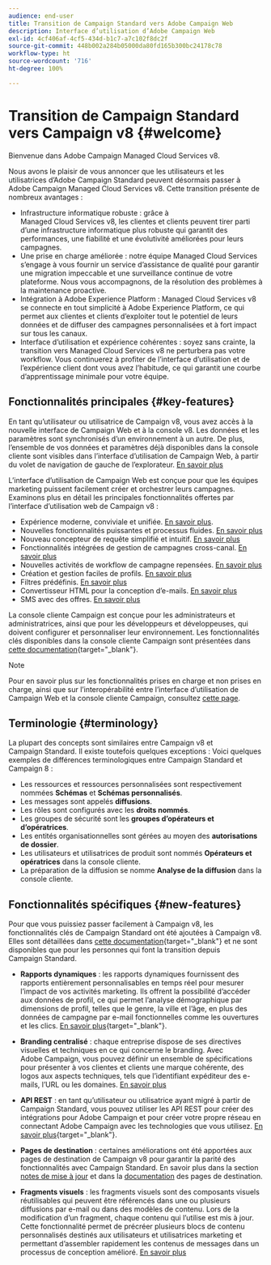 ```yaml
---
audience: end-user
title: Transition de Campaign Standard vers Adobe Campaign Web
description: Interface d’utilisation d’Adobe Campaign Web
exl-id: 4cf406af-4cf5-434d-b1c7-a7c102f8dc2f
source-git-commit: 448b002a284b05000da80fd165b300bc24178c78
workflow-type: ht
source-wordcount: '716'
ht-degree: 100%

---
```


# Transition de Campaign Standard vers Campaign v8 {#welcome}

<!--
We are thrilled to annonce that you, as a Campaign Standard user, can now benefit from the new version of Adobe Campaign Web User Interface. The migration is seemless and will allow you to use all the intuitive features designed to simplify the creation of personalized cross-channel campaigns. Campaign Web User Interface also brings a connected canvas with Adobe Experience Platform for a unified experience.
-->

Bienvenue dans Adobe Campaign Managed Cloud Services v8.

Nous avons le plaisir de vous annoncer que les utilisateurs et les utilisatrices d’Adobe Campaign Standard peuvent désormais passer à Adobe Campaign Managed Cloud Services v8. Cette transition présente de nombreux avantages :

* Infrastructure informatique robuste : grâce à Managed Cloud Services v8, les clientes et clients peuvent tirer parti d’une infrastructure informatique plus robuste qui garantit des performances, une fiabilité et une évolutivité améliorées pour leurs campagnes.
* Une prise en charge améliorée : notre équipe Managed Cloud Services s’engage à vous fournir un service d’assistance de qualité pour garantir une migration impeccable et une surveillance continue de votre plateforme. Nous vous accompagnons, de la résolution des problèmes à la maintenance proactive.
* Intégration à Adobe Experience Platform : Managed Cloud Services v8 se connecte en tout simplicité à Adobe Experience Platform, ce qui permet aux clientes et clients d’exploiter tout le potentiel de leurs données et de diffuser des campagnes personnalisées et à fort impact sur tous les canaux.
* Interface d’utilisation et expérience cohérentes : soyez sans crainte, la transition vers Managed Cloud Services v8 ne perturbera pas votre workflow. Vous continuerez à profiter de l’interface d’utilisation et de l’expérience client dont vous avez l’habitude, ce qui garantit une courbe d’apprentissage minimale pour votre équipe.

## Fonctionnalités principales {#key-features}

En tant qu’utilisateur ou utilisatrice de Campaign v8, vous avez accès à la nouvelle interface de Campaign Web et à la console v8. Les données et les paramètres sont synchronisés d’un environnement à un autre. De plus, l’ensemble de vos données et paramètres déjà disponibles dans la console cliente sont visibles dans l’interface d’utilisation de Campaign Web, à partir du volet de navigation de gauche de l’explorateur. [En savoir plus](../get-started/user-interface.md#user-interface-explorer)

L’interface d’utilisation de Campaign Web est conçue pour que les équipes marketing puissent facilement créer et orchestrer leurs campagnes. Examinons plus en détail les principales fonctionnalités offertes par l’interface d’utilisation web de Campaign v8 :

* Expérience moderne, conviviale et unifiée. [En savoir plus](../get-started/connect-to-campaign.md).
* Nouvelles fonctionnalités puissantes et processus fluides. [En savoir plus](../get-started/user-interface.md)
* Nouveau concepteur de requête simplifié et intuitif. [En savoir plus](../query/query-modeler-overview.md)
* Fonctionnalités intégrées de gestion de campagnes cross-canal. [En savoir plus](../msg/gs-messages.md)
* Nouvelles activités de workflow de campagne repensées. [En savoir plus](../workflows/gs-workflows.md)
* Création et gestion faciles de profils. [En savoir plus](../audience/about-recipients.md)
* Filtres prédéfinis. [En savoir plus](../get-started/predefined-filters.md)
* Convertisseur HTML pour la conception d’e-mails. [En savoir plus](../email/existing-content.md)
* SMS avec des offres. [En savoir plus](../msg/offers.md)

La console cliente Campaign est conçue pour les administrateurs et administratrices, ainsi que pour les développeurs et développeuses, qui doivent configurer et personnaliser leur environnement. Les fonctionnalités clés disponibles dans la console cliente Campaign sont présentées dans [cette documentation](https://experienceleague.adobe.com/fr/docs/campaign/campaign-v8/new/whats-new){target="_blank"}.

>[!NOTE]
>
>Pour en savoir plus sur les fonctionnalités prises en charge et non prises en charge, ainsi que sur l’interopérabilité entre l’interface d’utilisation de Campaign Web et la console cliente Campaign, consultez [cette page](../get-started/capability-matrix.md).
>

## Terminologie {#terminology}

La plupart des concepts sont similaires entre Campaign v8 et Campaign Standard. Il existe toutefois quelques exceptions : Voici quelques exemples de différences terminologiques entre Campaign Standard et Campaign 8 :

<!--
* Profiles are **Recipients** in the console. [Learn more](../audience/gs-audiences-recipients.md).
* Test profiles are **Seed addresses**. [Learn more](../preview-test/test-deliveries.md).
* The delivery preparation is the **Delivery analysis**. [Learn more](../monitor/prepare-send.md).
* Audiences are **Lists**. [Learn more](../audience/gs-audiences-recipients.md).
-->

* Les ressources et ressources personnalisées sont respectivement nommées **Schémas** et **Schémas personnalisés**.
* Les messages sont appelés **diffusions**.
* Les rôles sont configurés avec les **droits nommés**.
* Les groupes de sécurité sont les **groupes d’opérateurs et d’opératrices**.
* Les entités organisationnelles sont gérées au moyen des **autorisations de dossier**.
* Les utilisateurs et utilisatrices de produit sont nommés **Opérateurs et opératrices** dans la console cliente.
* La préparation de la diffusion se nomme **Analyse de la diffusion** dans la console cliente.

## Fonctionnalités spécifiques {#new-features}

Pour que vous puissiez passer facilement à Campaign v8, les fonctionnalités clés de Campaign Standard ont été ajoutées à Campaign v8. Elles sont détaillées dans [cette documentation](https://experienceleague.adobe.com/docs/experience-cloud/campaign/campaign-standard-migration-home.html?lang=fr){target="_blank"} et ne sont disponibles que pour les personnes qui font la transition depuis Campaign Standard.

* **Rapports dynamiques** : les rapports dynamiques fournissent des rapports entièrement personnalisables en temps réel pour mesurer l’impact de vos activités marketing. Ils offrent la possibilité d’accéder aux données de profil, ce qui permet l’analyse démographique par dimensions de profil, telles que le genre, la ville et l’âge, en plus des données de campagne par e-mail fonctionnelles comme les ouvertures et les clics. [En savoir plus](https://experienceleague.adobe.com/docs/experience-cloud/campaign/reporting/get-started-reporting.html?lang=fr){target="_blank"}.

* **Branding centralisé** : chaque entreprise dispose de ses directives visuelles et techniques en ce qui concerne le branding. Avec Adobe Campaign, vous pouvez définir un ensemble de spécifications pour présenter à vos clientes et clients une marque cohérente, des logos aux aspects techniques, tels que l’identifiant expéditeur des e-mails, l’URL ou les domaines. [En savoir plus](https://experienceleague.adobe.com/docs/experience-cloud/campaign/branding/branding-gs.html?lang=fr)

* **API REST** : en tant qu’utilisateur ou utilisatrice ayant migré à partir de Campaign Standard, vous pouvez utiliser les API REST pour créer des intégrations pour Adobe Campaign et pour créer votre propre réseau en connectant Adobe Campaign avec les technologies que vous utilisez. [En savoir plus](https://experienceleague.adobe.com/docs/experience-cloud/campaign/apis/get-started-apis.html?lang=fr){target="_blank"}.

* **Pages de destination** : certaines améliorations ont été apportées aux pages de destination de Campaign v8 pour garantir la parité des fonctionnalités avec Campaign Standard. En savoir plus dans la section [notes de mise à jour](../rn/release-notes.md#new-24-4) et dans la [documentation](../landing-pages/get-started-lp.md) des pages de destination.

* **Fragments visuels** : les fragments visuels sont des composants visuels réutilisables qui peuvent être référencés dans une ou plusieurs diffusions par e-mail ou dans des modèles de contenu. Lors de la modification d’un fragment, chaque contenu qui l’utilise est mis à jour. Cette fonctionnalité permet de précréer plusieurs blocs de contenu personnalisés destinés aux utilisateurs et utilisatrices marketing et permettant d’assembler rapidement les contenus de messages dans un processus de conception amélioré. [En savoir plus](../content/use-visual-fragments.md)

<!--
* Delivery Alerting: In addition to viewing notifications directly in Campaign, Adobe Campaign also provides an email alerting system to trigger email alerts to users or external stakeholders of important system activities. Create, manage, and receive customizable alerts and dashboards to keep track of delivery successes or failures. Adobe Campaign Delivery Alerting boosts efficiency by keeping all involved Adobe Campaign users in a company automatically informed about the delivery execution status, via email and dashboard. 

* Landing Pages: Landing pages are web forms that can be used to capture information on your audiences, offer subscriptions to a service, display data and grow your database. Landing pages can also be used for acquiring or updating existing profiles, and to set up a double opt-in mechanism, allowing you to to protect the platform from wrong or invalid email addresses, or spambots. [Learn more](../landing-pages/get-started-lp.md)
-->
